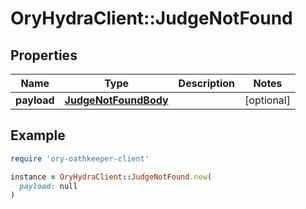 # OryHydraClient::JudgeNotFound

## Properties

| Name | Type | Description | Notes |
| ---- | ---- | ----------- | ----- |
| **payload** | [**JudgeNotFoundBody**](JudgeNotFoundBody.md) |  | [optional] |

## Example

```ruby
require 'ory-oathkeeper-client'

instance = OryHydraClient::JudgeNotFound.new(
  payload: null
)
```

